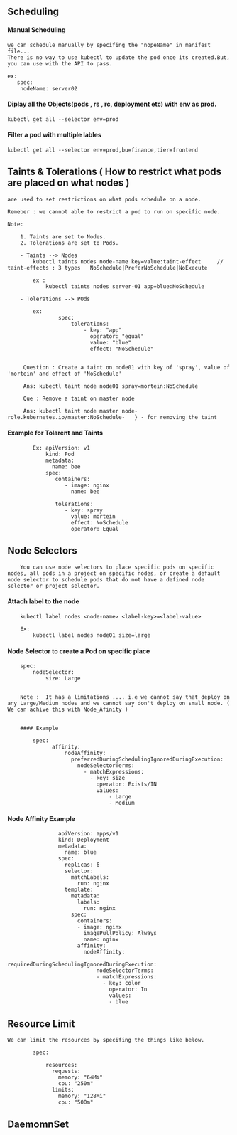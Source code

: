 ## Scheduling

#### Manual Scheduling

    we can schedule manually by specifing the "nopeName" in manifest file...
    There is no way to use kubectl to update the pod once its created.But, you can use with the API to pass.
    
    ex: 
       spec:
        nodeName: server02

#### Diplay all the Objects(pods , rs , rc, deployment etc) with env as prod.

    kubectl get all --selector env=prod

#### Filter a pod with multiple lables

    kubectl get all --selector env=prod,bu=finance,tier=frontend
    
## Taints & Tolerations ( How to restrict what pods are placed on what nodes )

    are used to set restrictions on what pods schedule on a node.
    
    Remeber : we cannot able to restrict a pod to run on specific node.
    
    Note: 
    
        1. Taints are set to Nodes.
        2. Tolerations are set to Pods.
        
        - Taints --> Nodes
            kubectl taints nodes node-name key=value:taint-effect     // taint-effects : 3 types   NoSchedule|PreferNoSchedule|NoExecute
            
            ex : 
                kubectl taints nodes server-01 app=blue:NoSchedule
                
        - Tolerations --> POds
        
            ex: 
                    spec:
                        tolerations:
                            - key: "app"
                              operator: "equal"
                              value: "blue"
                              effect: "NoSchedule"
                
           
         Question : Create a taint on node01 with key of 'spray', value of 'mortein' and effect of 'NoSchedule'
         
         Ans: kubectl taint node node01 spray=mortein:NoSchedule
         
         Que : Remove a taint on master node
         
         Ans: kubectl taint node master node-role.kubernetes.io/master:NoSchedule-   } - for removing the taint 

  #### Example for Tolarent and Taints
  
            Ex: apiVersion: v1
                kind: Pod
                metadata:
                  name: bee
                spec:
                   containers:
                      - image: nginx
                        name: bee

                   tolerations:
                      - key: spray
                        value: mortein
                        effect: NoSchedule
                        operator: Equal
                        
    
   ## Node Selectors
   
        You can use node selectors to place specific pods on specific nodes, all pods in a project on specific nodes, or create a default node selector to schedule pods that do not have a defined node selector or project selector.
        
   #### Attach label to the node
   
        kubectl label nodes <node-name> <label-key>=<label-value>
        
        Ex: 
            kubectl label nodes node01 size=large
            
   #### Node Selector to create a Pod on specific place
   
        spec: 
            nodeSelector:
                size: Large
        
        
        Note :  It has a limitations .... i.e we cannot say that deploy on any Large/Medium nodes and we cannot say don't deploy on small node. ( We can achive this with Node_Afinity )
        
        
        #### Example

            spec:
                  affinity:
                      nodeAffinity:
                        preferredDuringSchedulingIgnoredDuringExecution:
                          nodeSelectorTerms:
                            - matchExpressions:
                              - key: size
                                operator: Exists/IN
                                values: 
                                    - Large
                                    - Medium

#### Node Affinity Example

                    apiVersion: apps/v1
                    kind: Deployment
                    metadata:
                      name: blue
                    spec:
                      replicas: 6
                      selector:
                        matchLabels:
                          run: nginx
                      template:
                        metadata:
                          labels:
                            run: nginx
                        spec:
                          containers:
                          - image: nginx
                            imagePullPolicy: Always
                            name: nginx
                          affinity:
                            nodeAffinity:
                              requiredDuringSchedulingIgnoredDuringExecution:
                                nodeSelectorTerms:
                                - matchExpressions:
                                  - key: color
                                    operator: In
                                    values:
                                    - blue

## Resource Limit

    We can limit the resources by specifing the things like below.
    
            spec: 

                resources:
                  requests:
                    memory: "64Mi"
                    cpu: "250m"
                  limits:
                    memory: "128Mi"
                    cpu: "500m"
                    
                    
 ## DaemomnSet
 
 
